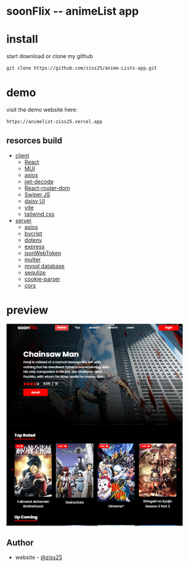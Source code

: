 # soonFlix -- animeList app

# install

start download or clone my github

```txt
git clone https://github.com/ziss25/anime-Lists-app.git
```

# demo

visit the demo website here:

```txt
https://animelist-ziss25.vercel.app
```

## resorces build

- [client](#overview)
  - [React](#the-challenge)
  - [MUI](#screenshot)
  - [axios](#links)
  - [jwt-decode](#links)
  - [React-router-dom](#links)
  - [Swiper JS](#links)
  - [daisy UI](#links)
  - [vite](#links)
  - [tailwind css](#links)
- [server](#my-process)
  - [axios](#built-with)
  - [bycript](#what-i-learned)
  - [dotenv](#what-i-learned)
  - [express](#what-i-learned)
  - [jsonWebToken](#what-i-learned)
  - [multer](#what-i-learned)
  - [mysql database](#what-i-learned)
  - [sequlize](#what-i-learned)
  - [cookie-parser](#)
  - [cors](#)

# preview

![Design preview for the animelist](./client/public/animelist.png)

## Author

- website - [@ziss25](https://ziss25.github.io)
